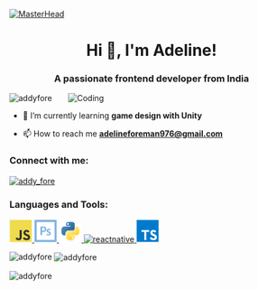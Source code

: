 [![MasterHead](https://64.media.tumblr.com/c5543874b9cbe98da1d20945a45e989b/tumblr_o5a5r9Z9O71tvppquo1_r1_1280.gifv)](https://addyfore.io)
<h1 align="center">Hi 👋, I'm Adeline!</h1>
<h3 align="center">A passionate frontend developer from India</h3>
<img align="right" alt="Coding" width="400 src="https://i.gifer.com/7RS5.gif">

<p align="left"> <img src="https://komarev.com/ghpvc/?username=addyfore&label=Profile%20views&color=0e75b6&style=flat" alt="addyfore" /> </p>

- 🌱 I’m currently learning **game design with Unity**

- 📫 How to reach me **adelineforeman976@gmail.com**

<h3 align="left">Connect with me:</h3>
<p align="left">
<a href="https://instagram.com/addy_fore" target="blank"><img align="center" src="https://raw.githubusercontent.com/rahuldkjain/github-profile-readme-generator/master/src/images/icons/Social/instagram.svg" alt="addy_fore" height="30" width="40" /></a>
</p>

<h3 align="left">Languages and Tools:</h3>
<p align="left"> <a href="https://developer.mozilla.org/en-US/docs/Web/JavaScript" target="_blank" rel="noreferrer"> <img src="https://raw.githubusercontent.com/devicons/devicon/master/icons/javascript/javascript-original.svg" alt="javascript" width="40" height="40"/> </a> <a href="https://www.photoshop.com/en" target="_blank" rel="noreferrer"> <img src="https://raw.githubusercontent.com/devicons/devicon/master/icons/photoshop/photoshop-line.svg" alt="photoshop" width="40" height="40"/> </a> <a href="https://www.python.org" target="_blank" rel="noreferrer"> <img src="https://raw.githubusercontent.com/devicons/devicon/master/icons/python/python-original.svg" alt="python" width="40" height="40"/> </a> <a href="https://reactnative.dev/" target="_blank" rel="noreferrer"> <img src="https://reactnative.dev/img/header_logo.svg" alt="reactnative" width="40" height="40"/> </a> <a href="https://www.typescriptlang.org/" target="_blank" rel="noreferrer"> <img src="https://raw.githubusercontent.com/devicons/devicon/master/icons/typescript/typescript-original.svg" alt="typescript" width="40" height="40"/> </a> </p>

<p><img align="left" src="https://github-readme-stats.vercel.app/api/top-langs?username=addyfore&show_icons=true&locale=en&layout=compact" alt="addyfore" /></p>

<p>&nbsp;<img align="center" src="https://github-readme-stats.vercel.app/api?username=addyfore&show_icons=true&locale=en" alt="addyfore" /></p>

<p><img align="center" src="https://github-readme-streak-stats.herokuapp.com/?user=addyfore&" alt="addyfore" /></p>
